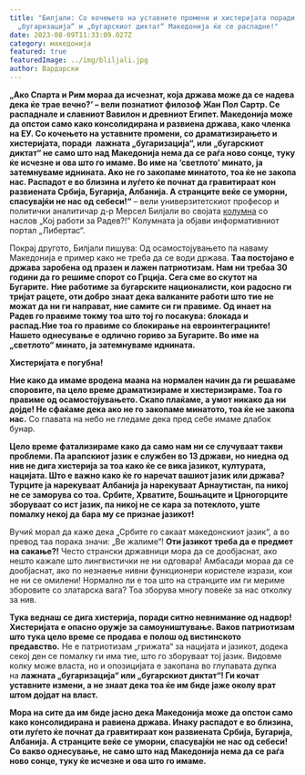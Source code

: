 ```yaml
---
title: "Билјали: Со кочењето на уставните промени и хистеријата поради лажната
  „бугаризација“ и „бугарскиот диктат“ Македонија ќе се распадне!"
date: 2023-08-09T11:33:09.027Z
category: македонија
featured: true
featuredImage: ../img/bliljali.jpg
author: Вардарски
---
```

<!--StartFragment-->

**„Ако Спарта и Рим мораа да исчезнат, која држава може да се надева дека ќе трае вечно?’ – вели познатиот филозоф Жан Пол Сартр. Се распаднале и славниот Вавилон и древниот Египет. Македонија може да опстои само како консолидирана и развиена држава, како членка на ЕУ. Со кочењето на уставните промени, со драматизирањето и хистеријата, поради  лажната „бугаризација“, или „бугарскиот диктат“ не само што над Македонија нема да се раѓа ново сонце, туку ќе исчезне и ова што го имаме. Во име на ‘светлото’ минато, ја затемнуваме иднината. Ако не го закопаме минатото, тоа ќе не закопа нас. Распадот е во близина и луѓето ќе почнат да гравитираат кон развиената Србија, Бугарија, Албанија. А странците веќе се уморни, спасувајќи не нас од себеси!“** – вели универзитетскиот професор и политички аналитичар д-р Мерсел Билјали во својата [колумна](https://libertas.mk/ko-raboti-za-radev/) со наслов „Кој работи за Радев?!“ Колумната ја објави информативниот портал „Либертас“.

Покрај другото, Билјали пишува: Од осамостојувањето па наваму Македонија е пример како не треба да се води држава. **Tаа постојано е држава заробена од празен и лажен патриотизам. Нам ни требаа 30 години да го решиме спорот со Грција. Сега сме во скутот на Бугарите.** **Ние работиме за бугарските националисти, кои радосно ги тријат рацете, оти добро знаат дека валканите работи што тие не можат да ни ги направат, ние самите си ги правиме. Oд инает на Радев го правиме токму тоа што тој го посакува: блокада и распад.Ние тоа го правиме со блокирање на евроинтеграциите! Нашето однесување е одлично гориво за Бугарите. Во име на „светлото“ минато, ја затемнуваме иднината.**

[](https://brako.com.mk/)

[](https://www.stbbt.mk/dolgorocen_denarski_depozit_fiksna_kamatna_stapka.nspx)



**Хистеријата е погубна!**

**Ние како да имаме вродена маана на нормален начин да ги решаваме споровите, па цело време драматизираме и хистеризираме. Тоа го правиме од осамостојувањето. Скапо плаќаме, а умот никако да ни дојде! Не сфаќаме дека ако не го закопаме минатото, тоа ќе не закопа нас.** Со главата на небо не гледаме дека пред себе имаме длабок бунар.

**Цело време фатализираме како да само нам ни се случуваат такви проблеми. Па арапскиот јазик е службен во 13 држави, но ниедна од нив не дига хистерија за тоа како ќе се вика јазикот, културата, нацијата. Што е важно како ќе го наречат вашиот јазик или држава? Турците ја нарекуваат Албанија ја нарекуваат Арнаутистан, па никој не се заморува со тоа. Србите, Хрватите, Бошњаците и Црногорците зборуваат со ист јазик, па никој не се кара за потеклото, уште помалку некој да бара му се признае јазикот!**

Вучиќ морал да каже дека „Србите го сакаат македонскиот јазик“, а во превод таa порака значи: „Ве жалиме“! **Оти јазикот треба да е предмет на сакање?!** Често странски државници мора да се дообјаснат, ако нешто кажале што лингвистички не ни одговара! Амбасади мораа да се дообјаснат, ако по незнаење нивни функционери користеле изрази, кои не ни се омилени! Нормално ли е тоа што на странците им ги мериме зборовите со златарска вага? Тоа зборува многу повеќе за нас отколку за нив.

**Тука веднаш се дига хистерија, поради ситно невнимание од надвор! Хистеријата е опасно оружје за самоуништување. Ваков патриотизам што тука цело време се продава е полош од вистинското предавство.** Не е патриотизам „грижата“ за нацијата и јазикот, додека секој ден се помалку ги има тие, што го зборуваат тој јазик. Видовме колку може власта, но и опозицијата е закопана во глупавата дупка на **лажната „бугаризација“ или „бугарскиот диктат“! Ги кочат уставните измени, а не знаат дека тоа ќе им биде јаже околу врат штом дојдат на власт.**

**Мора на сите да им биде јасно дека Македонија може да опстои само како консолидирана и равиена држава. Инаку распадот е во близина, оти луѓето ќе почнат да гравитираат кон развиената Србија, Бугарија, Албанија. А странците веќе се уморни, спасувајќи не нас од себеси! Со вакво однесување, не само што над Македонија нема да се раѓа ново сонце, туку ќе исчезне и ова што го имаме.**

<!--EndFragment-->